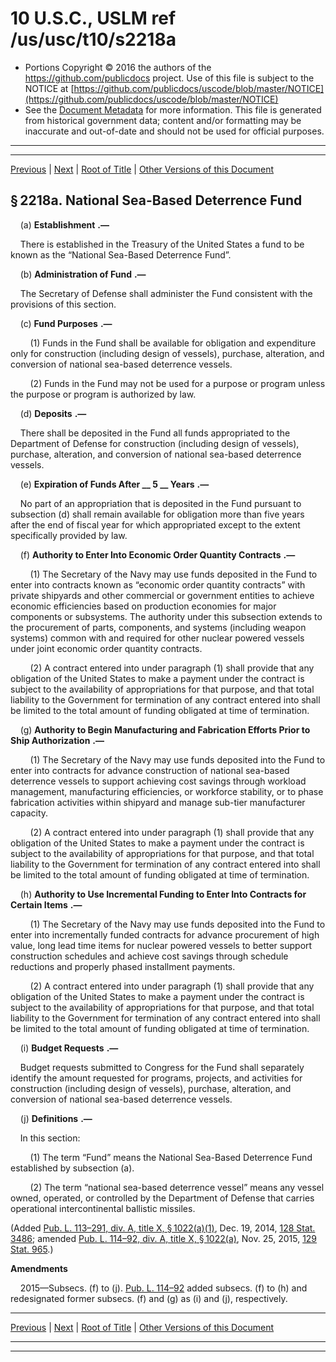 ---
---

# 10 U.S.C., USLM ref /us/usc/t10/s2218a

* Portions Copyright © 2016 the authors of the https://github.com/publicdocs project.
  Use of this file is subject to the NOTICE at [https://github.com/publicdocs/uscode/blob/master/NOTICE](https://github.com/publicdocs/uscode/blob/master/NOTICE)
* See the [Document Metadata](././../../../../../..//README.md) for more information.
  This file is generated from historical government data; content and/or formatting may be inaccurate and out-of-date and should not be used for official purposes.

----------
----------

[Previous](./../../../../../..//us/usc/t10/stA/ptIV/ch131/m__us_usc_t10_s2218.md) | [Next](./../../../../../..//us/usc/t10/stA/ptIV/ch131/m__us_usc_t10_s2219.md) | [Root of Title](./../../../../../../) | [Other Versions of this Document](https://publicdocs.github.io/go/links?ns=uslm&ref=%2Fus%2Fusc%2Ft10%2Fs2218a)

## § 2218a. National Sea-Based Deterrence Fund

    (a)  __Establishment__  __.—__ 

    There is established in the Treasury of the United States a fund to be known as the “National Sea-Based Deterrence Fund”.

    (b)  __Administration of Fund__  __.—__ 

    The Secretary of Defense shall administer the Fund consistent with the provisions of this section.

    (c)  __Fund Purposes__  __.—__ 

        (1) Funds in the Fund shall be available for obligation and expenditure only for construction (including design of vessels), purchase, alteration, and conversion of national sea-based deterrence vessels.

        (2) Funds in the Fund may not be used for a purpose or program unless the purpose or program is authorized by law.

    (d)  __Deposits__  __.—__ 

    There shall be deposited in the Fund all funds appropriated to the Department of Defense for construction (including design of vessels), purchase, alteration, and conversion of national sea-based deterrence vessels.

    (e)  __Expiration of Funds After __  __5__  __ Years__  __.—__ 

    No part of an appropriation that is deposited in the Fund pursuant to subsection (d) shall remain available for obligation more than five years after the end of fiscal year for which appropriated except to the extent specifically provided by law.

    (f)  __Authority to Enter Into Economic Order Quantity Contracts__  __.—__ 

        (1) The Secretary of the Navy may use funds deposited in the Fund to enter into contracts known as “economic order quantity contracts” with private shipyards and other commercial or government entities to achieve economic efficiencies based on production economies for major components or subsystems. The authority under this subsection extends to the procurement of parts, components, and systems (including weapon systems) common with and required for other nuclear powered vessels under joint economic order quantity contracts.

        (2) A contract entered into under paragraph (1) shall provide that any obligation of the United States to make a payment under the contract is subject to the availability of appropriations for that purpose, and that total liability to the Government for termination of any contract entered into shall be limited to the total amount of funding obligated at time of termination.

    (g)  __Authority to Begin Manufacturing and Fabrication Efforts Prior to Ship Authorization__  __.—__ 

        (1) The Secretary of the Navy may use funds deposited into the Fund to enter into contracts for advance construction of national sea-based deterrence vessels to support achieving cost savings through workload management, manufacturing efficiencies, or workforce stability, or to phase fabrication activities within shipyard and manage sub-tier manufacturer capacity.

        (2) A contract entered into under paragraph (1) shall provide that any obligation of the United States to make a payment under the contract is subject to the availability of appropriations for that purpose, and that total liability to the Government for termination of any contract entered into shall be limited to the total amount of funding obligated at time of termination.

    (h)  __Authority to Use Incremental Funding to Enter Into Contracts for Certain Items__  __.—__ 

        (1) The Secretary of the Navy may use funds deposited into the Fund to enter into incrementally funded contracts for advance procurement of high value, long lead time items for nuclear powered vessels to better support construction schedules and achieve cost savings through schedule reductions and properly phased installment payments.

        (2) A contract entered into under paragraph (1) shall provide that any obligation of the United States to make a payment under the contract is subject to the availability of appropriations for that purpose, and that total liability to the Government for termination of any contract entered into shall be limited to the total amount of funding obligated at time of termination.

    (i)  __Budget Requests__  __.—__ 

    Budget requests submitted to Congress for the Fund shall separately identify the amount requested for programs, projects, and activities for construction (including design of vessels), purchase, alteration, and conversion of national sea-based deterrence vessels.

    (j)  __Definitions__  __.—__ 

    In this section:

        (1) The term “Fund” means the National Sea-Based Deterrence Fund established by subsection (a).

        (2) The term “national sea-based deterrence vessel” means any vessel owned, operated, or controlled by the Department of Defense that carries operational intercontinental ballistic missiles.

(Added [Pub. L. 113–291, div. A, title X, § 1022(a)(1)][/us/pl/113/291/s1022/a/1], Dec. 19, 2014, [128 Stat. 3486][/us/stat/128/3486]; amended [Pub. L. 114–92, div. A, title X, § 1022(a)][/us/pl/114/92/s1022/a], Nov. 25, 2015, [129 Stat. 965][/us/stat/129/965].)

 __Amendments__ 

    2015—Subsecs. (f) to (j). [Pub. L. 114–92][/us/pl/114/92] added subsecs. (f) to (h) and redesignated former subsecs. (f) and (g) as (i) and (j), respectively.

----------

[Previous](./../../../../../..//us/usc/t10/stA/ptIV/ch131/m__us_usc_t10_s2218.md) | [Next](./../../../../../..//us/usc/t10/stA/ptIV/ch131/m__us_usc_t10_s2219.md) | [Root of Title](./../../../../../../) | [Other Versions of this Document](https://publicdocs.github.io/go/links?ns=uslm&ref=%2Fus%2Fusc%2Ft10%2Fs2218a)

----------
----------

[/us/pl/113/291/s1022/a/1]: https://publicdocs.github.io/go/links?ns=uslm&ref=%2Fus%2Fpl%2F113%2F291%2Fs1022%2Fa%2F1
[/us/stat/128/3486]: https://publicdocs.github.io/go/links?ns=uslm&ref=%2Fus%2Fstat%2F128%2F3486
[/us/pl/114/92/s1022/a]: https://publicdocs.github.io/go/links?ns=uslm&ref=%2Fus%2Fpl%2F114%2F92%2Fs1022%2Fa
[/us/stat/129/965]: https://publicdocs.github.io/go/links?ns=uslm&ref=%2Fus%2Fstat%2F129%2F965
[/us/pl/114/92]: https://publicdocs.github.io/go/links?ns=uslm&ref=%2Fus%2Fpl%2F114%2F92



